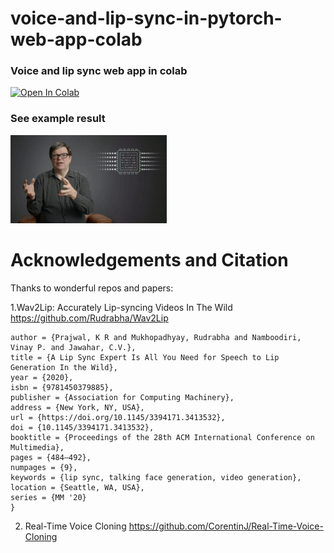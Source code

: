 # voice-and-lip-sync-in-pytorch-web-app-colab
### Voice and lip sync web app in colab

[![Open In Colab](https://colab.research.google.com/assets/colab-badge.svg)](https://colab.research.google.com/drive/1URe4SFFQk6FVYUTtqin65N8jOOn3tIVC)

### See example result


[<img src="https://github.com/ZackPashkin/voice-and-lip-sync-in-pytorch-web-app-colab/blob/main/lecun.gif" width="250"/>](https://photos.app.goo.gl/qqvuhdWdcX1Qwe858)



 


# Acknowledgements and Citation
Thanks to wonderful repos and papers:

1.Wav2Lip: Accurately Lip-syncing Videos In The Wild https://github.com/Rudrabha/Wav2Lip
```@inproceedings{10.1145/3394171.3413532,
author = {Prajwal, K R and Mukhopadhyay, Rudrabha and Namboodiri, Vinay P. and Jawahar, C.V.},
title = {A Lip Sync Expert Is All You Need for Speech to Lip Generation In the Wild},
year = {2020},
isbn = {9781450379885},
publisher = {Association for Computing Machinery},
address = {New York, NY, USA},
url = {https://doi.org/10.1145/3394171.3413532},
doi = {10.1145/3394171.3413532},
booktitle = {Proceedings of the 28th ACM International Conference on Multimedia},
pages = {484–492},
numpages = {9},
keywords = {lip sync, talking face generation, video generation},
location = {Seattle, WA, USA},
series = {MM '20}
}
```



2. Real-Time Voice Cloning https://github.com/CorentinJ/Real-Time-Voice-Cloning

